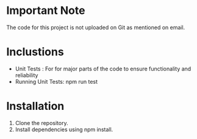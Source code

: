 # Important Note
The code for this project is not uploaded on Git as mentioned on email.

# Inclustions

* Unit Tests : For  for major parts of the code to ensure functionality and reliability
* Running Unit Tests: npm run test

# Installation

1) Clone the repository.
2) Install dependencies using npm install.





